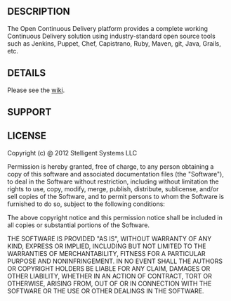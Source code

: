 ## DESCRIPTION

The Open Continuous Delivery platform provides a complete working Continuous Delivery solution using industry-standard open source tools such as Jenkins, Puppet, Chef, Capistrano, Ruby, Maven, git, Java, Grails, etc.  

## DETAILS

Please see the [wiki](https://github.com/stelligent/continuous_delivery_open_platform/wiki/).

## SUPPORT


## LICENSE

Copyright (c) @ 2012 Stelligent Systems LLC

Permission is hereby granted, free of charge, to any person obtaining a copy
of this software and associated documentation files (the "Software"), to deal
in the Software without restriction, including without limitation the rights
to use, copy, modify, merge, publish, distribute, sublicense, and/or sell
copies of the Software, and to permit persons to whom the Software is
furnished to do so, subject to the following conditions:

The above copyright notice and this permission notice shall be included in
all copies or substantial portions of the Software.

THE SOFTWARE IS PROVIDED "AS IS", WITHOUT WARRANTY OF ANY KIND, EXPRESS OR
IMPLIED, INCLUDING BUT NOT LIMITED TO THE WARRANTIES OF MERCHANTABILITY,
FITNESS FOR A PARTICULAR PURPOSE AND NONINFRINGEMENT. IN NO EVENT SHALL THE
AUTHORS OR COPYRIGHT HOLDERS BE LIABLE FOR ANY CLAIM, DAMAGES OR OTHER
LIABILITY, WHETHER IN AN ACTION OF CONTRACT, TORT OR OTHERWISE, ARISING FROM,
OUT OF OR IN CONNECTION WITH THE SOFTWARE OR THE USE OR OTHER DEALINGS IN
THE SOFTWARE.